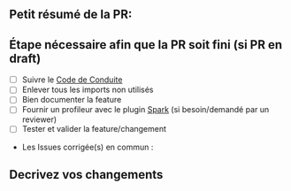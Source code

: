 ## Petit résumé de la PR:
<!-- *ex. : Cette PR ajoute une nouvelle commande /exemple qui permet de ...* -->

## Étape nécessaire afin que la PR soit fini (si PR en draft)
<!-- *mettez des checkbox `- []` et les cocher lorsque les taches sont finies* -->
<!-- *ex. - [] Enlever tous les imports non utilisés* -->

- [ ] Suivre le [Code de Conduite](https://github.com/AxenoDev/Stakkr/blob/master/CODE_OF_CONDUCT.md)
- [ ] Enlever tous les imports non utilisés
- [ ] Bien documenter la feature
- [ ] Fournir un profileur avec le plugin [Spark](https://www.spigotmc.org/resources/spark.57242/) (si besoin/demandé par un reviewer)
- [ ] Tester et valider la feature/changement

* Les Issues corrigée(s) en commun :

## Decrivez vos changements
<!-- *Clairement et avec des screenshots si nécessaires* -->
